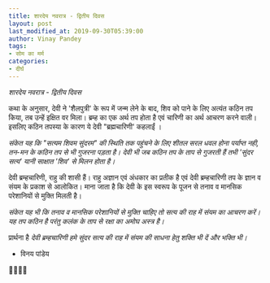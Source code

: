 ```yaml
---
title: शारदेय नवरात्र - द्वितीय दिवस
layout: post
last_modified_at: 2019-09-30T05:39:00
author: Vinay Pandey
tags:
- सोम का मर्म
categories:
- दीर्घ
---
```

*शारदेय नवरात्र - द्वितीय दिवस*

कथा के अनुसार, देवी ने 'शैलपुत्री' के रूप में जन्म लेने के बाद, शिव को पाने के लिए अत्यंत कठिन तप किया, तब उन्हें इक्षित वर मिला। ब्रम्ह का एक अर्थ तप होता है एवं चारिणी का अर्थ आचरण करने वाली। इसलिए कठिन तपस्या के कारण ये देवी "ब्रह्मचारिणी' कहलाईं ।

*संकेत यह कि "सत्यम शिवम सुंदरम" की स्थिति तक पहुंचने के लिए शीतल सरल धवल होना पर्याप्त नही, तन-मन के कठिन तप से भी गुजरना पड़ता है। देवी भी जब कठिन तप के ताप से गुजरती हैं तभी 'सुंदर सत्य' यानी साक्षात 'शिव' से मिलन होता है।*

देवी ब्रम्हचारिणी, राहु की शासी  हैं। राहु अज्ञान एवं अंधकार का प्रतीक है एवं देवी ब्रम्हचारिणी तप के ज्ञान व संयम के प्रकाश से आलोकित। माना जाता है कि देवी के इस स्वरूप के पूजन से तनाव व मानसिक परेशानियों से मुक्ति मिलती है।

*संकेत यह भी कि तनाव व मानसिक परेशानियों से मुक्ति चाहिए तो सत्य की राह में संयम का आचरण करें। यह तप कठिन है परंतु कलंक के ताप से रक्षा का अमोघ अस्त्र है।*


प्रार्थना है
*देवी ब्रम्हचारिणी*
*हमे सुंदर सत्य की राह में*
*संयम की साधना हेतु*
*शक्ति भी दें और भक्ति भी।*

- विनय पांडेय

🙏🌷🌷🙏



